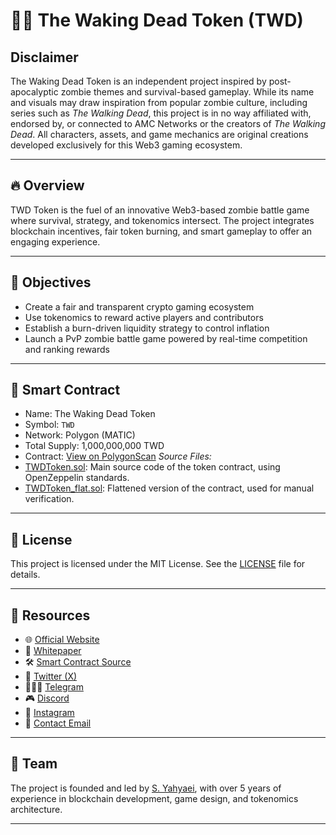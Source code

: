 # 🧟‍♂️ The Waking Dead Token (TWD)

## Disclaimer
The Waking Dead Token is an independent project inspired by post-apocalyptic zombie themes and survival-based gameplay. While its name and visuals may draw inspiration from popular zombie culture, including series such as *The Walking Dead*, this project is in no way affiliated with, endorsed by, or connected to AMC Networks or the creators of *The Walking Dead*. All characters, assets, and game mechanics are original creations developed exclusively for this Web3 gaming ecosystem.

---

## 🔥 Overview

TWD Token is the fuel of an innovative Web3-based zombie battle game where survival, strategy, and tokenomics intersect. The project integrates blockchain incentives, fair token burning, and smart gameplay to offer an engaging experience.

---

## 🎯 Objectives

- Create a fair and transparent crypto gaming ecosystem
- Use tokenomics to reward active players and contributors
- Establish a burn-driven liquidity strategy to control inflation
- Launch a PvP zombie battle game powered by real-time competition and ranking rewards

---

## 🔧 Smart Contract

- Name: The Waking Dead Token
- Symbol: `TWD`
- Network: Polygon (MATIC)
- Total Supply: 1,000,000,000 TWD
- Contract: [View on PolygonScan](https://polygonscan.com/tx/0xb246c2e5d5870ace57284db0bc7ecff8cda7d4b5bd8be14291361a5d20602dae)
*Source Files:*
- [TWDToken.sol](./TWDToken.sol): Main source code of the token contract, using OpenZeppelin standards.
- [TWDToken_flat.sol](./TWDToken_flat.sol): Flattened version of the contract, used for manual verification.

---

## 📜 License

This project is licensed under the MIT License. See the [LICENSE](./LICENSE) file for details.

---

## 📎 Resources

- 🌐 [Official Website](https://www.wakingdeadtoken.com)
- 📃 [Whitepaper](./TWD_Whitepaper.pdf)
- 🛠 [Smart Contract Source](./WKDToken.sol)
- 📢 [Twitter (X)](https://x.com/TWD_Token)
- 🧑‍🤝‍🧑 [Telegram](https://t.me/TWDToken_official)
- 🎮 [Discord](https://discord.gg/2CxnDTpb)
- 📸 [Instagram](https://www.instagram.com/wakingdeadtoken)
- 📧 [Contact Email](info@wakingdeadtoken.com)

---

## 🧠 Team

The project is founded and led by [S. Yahyaei](https://www.wakingdeadtoken.com/#team), with over 5 years of experience in blockchain development, game design, and tokenomics architecture.

---
